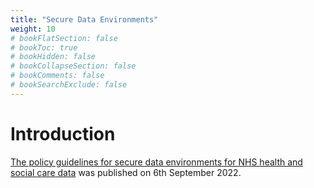 ```yaml
---
title: "Secure Data Environments"
weight: 10
# bookFlatSection: false
# bookToc: true
# bookHidden: false
# bookCollapseSection: false
# bookComments: false
# bookSearchExclude: false
---
```


# Introduction

[The policy guidelines for secure data environments for NHS health and social care data](https://www.gov.uk/government/publications/secure-data-environment-policy-guidelines) was published on 6th September 2022.